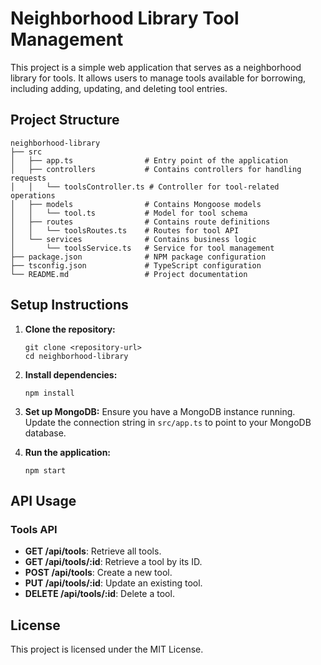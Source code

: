 # Neighborhood Library Tool Management

This project is a simple web application that serves as a neighborhood library for tools. It allows users to manage tools available for borrowing, including adding, updating, and deleting tool entries.

## Project Structure

```
neighborhood-library
├── src
│   ├── app.ts                # Entry point of the application
│   ├── controllers           # Contains controllers for handling requests
│   │   └── toolsController.ts # Controller for tool-related operations
│   ├── models                # Contains Mongoose models
│   │   └── tool.ts           # Model for tool schema
│   ├── routes                # Contains route definitions
│   │   └── toolsRoutes.ts    # Routes for tool API
│   └── services              # Contains business logic
│       └── toolsService.ts   # Service for tool management
├── package.json              # NPM package configuration
├── tsconfig.json             # TypeScript configuration
└── README.md                 # Project documentation
```

## Setup Instructions

1. **Clone the repository:**
   ```
   git clone <repository-url>
   cd neighborhood-library
   ```

2. **Install dependencies:**
   ```
   npm install
   ```

3. **Set up MongoDB:**
   Ensure you have a MongoDB instance running. Update the connection string in `src/app.ts` to point to your MongoDB database.

4. **Run the application:**
   ```
   npm start
   ```

## API Usage

### Tools API

- **GET /api/tools**: Retrieve all tools.
- **GET /api/tools/:id**: Retrieve a tool by its ID.
- **POST /api/tools**: Create a new tool.
- **PUT /api/tools/:id**: Update an existing tool.
- **DELETE /api/tools/:id**: Delete a tool.

## License

This project is licensed under the MIT License.